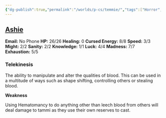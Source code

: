 ```yaml
---
{"dg-publish":true,"permalink":"/worlds/p-cs/temmie/","tags":["Horror","Balky"]}
---
```


## [Ashie](Ashie.md)

**Email:** No Phone
**HP:** 26/26
**Healing:** 0
**Cursed Energy:** 8/8
**Speed:** 3/3
**Might:** 2/2
**Sanity:** 2/2
**Knowledge:** 1/1
**Luck:** 4/4
**Madness:** 7/7
**Exhaustion:** 5/5

### **Telekinesis**  

The ability to manipulate and alter the qualities of blood. This can be used in a multitude of ways such as shape shifting, controlling others or stealing blood.

**Weakness**

Using Hematomancy to do anything other than leech blood from others will deal damage to tammi as they use their own reserves to cast.
